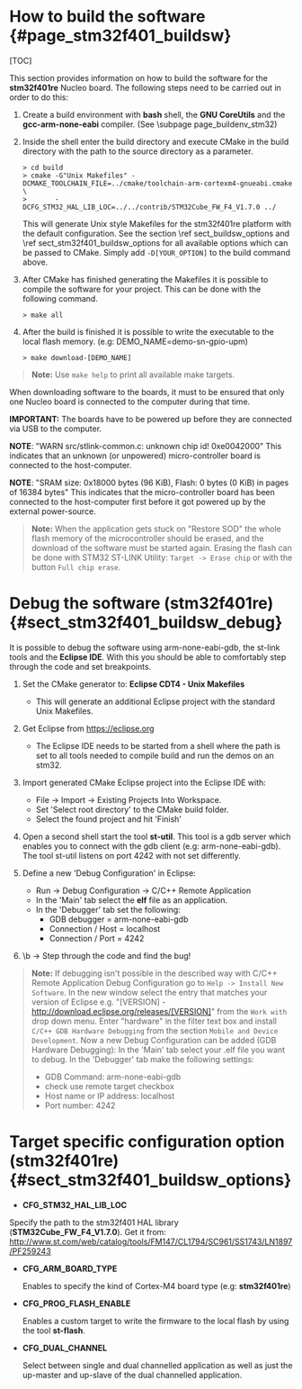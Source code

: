 How to build the software {#page_stm32f401_buildsw}
============

[TOC]

This section provides information on how to build the software for the **stm32f401re**
Nucleo board. The following steps need to be carried out in order to do this:

1. Create a build environment with **bash** shell, the **GNU CoreUtils** and the
   **gcc-arm-none-eabi** compiler. (See \subpage page_buildenv_stm32)
2. Inside the shell enter the build directory and execute CMake in the build
   directory with the path to the source directory as a parameter.

       > cd build
       > cmake -G"Unix Makefiles" -DCMAKE_TOOLCHAIN_FILE=../cmake/toolchain-arm-cortexm4-gnueabi.cmake \
       >       -DCFG_STM32_HAL_LIB_LOC=../../contrib/STM32Cube_FW_F4_V1.7.0 ../

   This will generate Unix style Makefiles for the stm32f401re platform with the
   default configuration. See the section \ref sect_buildsw_options and
   \ref sect_stm32f401_buildsw_options for all available options which can be
   passed to CMake. Simply add `-D[YOUR_OPTION]` to the build command above.

3. After CMake has finished generating the Makefiles it is possible to compile
   the software for your project. This can be done with the following command.

       > make all

4. After the build is finished it is possible to write the executable to the local
   flash memory. (e.g: DEMO_NAME=demo-sn-gpio-upm)

       > make download-[DEMO_NAME]

> **Note:** Use `make help` to print all available make targets.

When downloading software to the boards, it must to be ensured that
only one Nucleo board is connected to the computer during that time.

**IMPORTANT:** The boards have to be powered up before they are connected via
USB to the computer.

**NOTE**: "WARN src/stlink-common.c: unknown chip id! 0xe0042000"
This indicates that an unknown (or unpowered) micro-controller board is
connected to the host-computer.

**NOTE**: "SRAM size: 0x18000 bytes (96 KiB), Flash: 0 bytes (0 KiB) in pages
of 16384 bytes"
This indicates that the micro-controller board has been connected
to the host-computer first before it got powered up by the external
power-source.

> **Note:** When the application gets stuck on "Restore SOD" the whole
> flash memory of the microcontroller should be erased, and the download of the
> software must be started again.
> Erasing the flash can be done with STM32 ST-LINK Utility:
> `Target -> Erase chip` or with the button `Full chip erase`.

# Debug the software (stm32f401re)   {#sect_stm32f401_buildsw_debug}
It is possible to debug the software using arm-none-eabi-gdb, the st-link tools
and the **Eclipse IDE**. With this you should be able to comfortably step through
the code and set breakpoints.

1. Set the CMake generator to: **Eclipse CDT4 - Unix Makefiles**
   - This will generate an additional Eclipse project with the standard Unix Makefiles.

2. Get Eclipse from https://eclipse.org
   - The Eclipse IDE needs to be started from a shell where the path is set
     to all tools needed to compile build and run the demos on an stm32.

3. Import generated CMake Eclipse project into the Eclipse IDE with:
   - File -> Import -> Existing Projects Into Workspace.
   - Set 'Select root directory' to the CMake build folder.
   - Select the found project and hit 'Finish'

4. Open a second shell start the tool **st-util**. This tool is a gdb server
   which enables you to connect with the gdb client (e.g: arm-none-eabi-gdb).
   The tool st-util listens on port 4242 with not set differently.

5. Define a new 'Debug Configuration' in Eclipse:
   - Run -> Debug Configuration -> C/C++ Remote Application
   - In the 'Main' tab select the **elf** file as an application.
   - In the 'Debugger' tab set the following:
     * GDB debugger = arm-none-eabi-gdb
     * Connection / Host = localhost
     * Connection / Port = 4242

6. \b -> Step through the code and find the bug!

> **Note:** If debugging isn't possible in the described way with
> C/C++ Remote Application Debug Configuration go to
> `Help -> Install New Software`.
> In the new window select the entry that matches your version of Eclipse
> e.g. "[VERSION] - http://download.eclipse.org/releases/[VERSION]" from the
> `Work with` drop down menu.
> Enter "hardware" in the filter text box and install
> `C/C++ GDB Hardware Debugging` from the section
> `Mobile and Device Development`.
> Now a new Debug Configuration can be added (GDB Hardware Debugging):
> In the 'Main' tab select your .elf file you want to debug.
> In the 'Debugger' tab make the following settings:
> - GDB Command: arm-none-eabi-gdb
> - check use remote target checkbox
> - Host name or IP address: localhost
> - Port number: 4242

# Target specific configuration option (stm32f401re)   {#sect_stm32f401_buildsw_options}

- **CFG_STM32_HAL_LIB_LOC**

 Specify the path to the stm32f401 HAL library (**STM32Cube_FW_F4_V1.7.0**).
 Get it from: http://www.st.com/web/catalog/tools/FM147/CL1794/SC961/SS1743/LN1897/PF259243

- **CFG_ARM_BOARD_TYPE**

  Enables to specify the kind of Cortex-M4 board type (e.g: **stm32f401re**)

- **CFG_PROG_FLASH_ENABLE**

  Enables a custom target to write the firmware to the local flash by using the
  tool **st-flash**.

- **CFG_DUAL_CHANNEL**

  Select between single and dual channelled application as well as just the
  up-master and up-slave of the dual channelled application.
